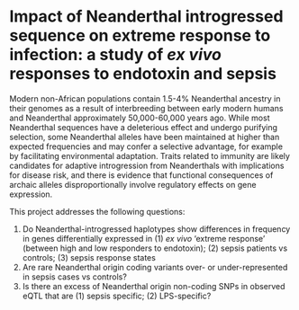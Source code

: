 # Impact of Neanderthal introgressed sequence on extreme response to infection: a study of *ex vivo* responses to endotoxin and sepsis

Modern non-African populations contain 1.5-4% Neanderthal ancestry in their genomes as a result of interbreeding between early modern humans and Neanderthal approximately 50,000-60,000 years ago. While most Neanderthal sequences have a deleterious effect and undergo purifying selection, some Neanderthal alleles have been maintained at higher than expected frequencies and may confer a selective advantage, for example by facilitating environmental adaptation. Traits related to immunity are likely candidates for adaptive introgression from Neanderthals with implications for disease risk, and there is evidence that functional consequences of archaic alleles disproportionally involve regulatory effects on gene expression.

This project addresses the following questions: 
1.	Do Neanderthal-introgressed haplotypes show differences in frequency in genes differentially expressed in (1) *ex vivo* ‘extreme response’ (between high and low responders to endotoxin); (2) sepsis patients vs controls; (3) sepsis response states
2.	Are rare Neanderthal origin coding variants over- or under-represented in sepsis cases vs controls?
3.	Is there an excess of Neanderthal origin non-coding SNPs in observed eQTL that are (1) sepsis specific; (2) LPS-specific?
